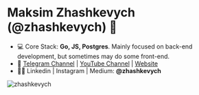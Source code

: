 <h1 align="left">Maksim Zhashkevych (@zhashkevych) 👋</h1>

- 💻 Core Stack: **Go, JS, Postgres**. Mainly focused on back-end development, but sometimes may do some front-end.
- 🚀 <a href="https://t.me/zhashkevychdev"  target="blank">Telegram Channel</a> | <a href="https://www.youtube.com/channel/UCHF0TTrKzOASxt4aFByKpnQ"  target="blank">YouTube Channel</a> | <a href="https://zhashkevych.com/"  target="blank">Website</a>
- 👨‍💻 Linkedin | Instagram | Medium: **@zhashkevych**

<p>&nbsp;<img align="left" src="https://github-readme-stats.vercel.app/api?username=zhashkevych&show_icons=true&hide_title=true" alt="zhashkevych" /></p>
